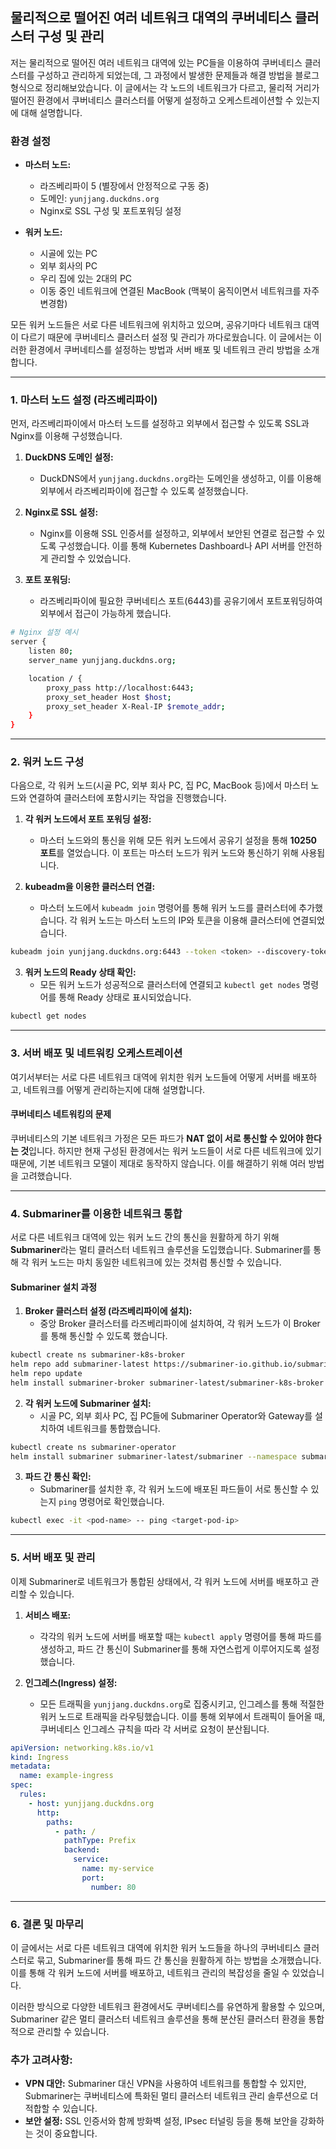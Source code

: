 ## 물리적으로 떨어진 여러 네트워크 대역의 쿠버네티스 클러스터 구성 및 관리

저는 물리적으로 떨어진 여러 네트워크 대역에 있는 PC들을 이용하여 쿠버네티스 클러스터를 구성하고 관리하게 되었는데, 그 과정에서 발생한 문제들과 해결 방법을 블로그 형식으로 정리해보았습니다. 이 글에서는 각 노드의 네트워크가 다르고, 물리적 거리가 떨어진 환경에서 쿠버네티스 클러스터를 어떻게 설정하고 오케스트레이션할 수 있는지에 대해 설명합니다.

### 환경 설정

- **마스터 노드:**

  - 라즈베리파이 5 (별장에서 안정적으로 구동 중)
  - 도메인: `yunjjang.duckdns.org`
  - Nginx로 SSL 구성 및 포트포워딩 설정

- **워커 노드:**
  - 시골에 있는 PC
  - 외부 회사의 PC
  - 우리 집에 있는 2대의 PC
  - 이동 중인 네트워크에 연결된 MacBook (맥북이 움직이면서 네트워크를 자주 변경함)

모든 워커 노드들은 서로 다른 네트워크에 위치하고 있으며, 공유기마다 네트워크 대역이 다르기 때문에 쿠버네티스 클러스터 설정 및 관리가 까다로웠습니다. 이 글에서는 이러한 환경에서 쿠버네티스를 설정하는 방법과 서버 배포 및 네트워크 관리 방법을 소개합니다.

---

### 1. **마스터 노드 설정 (라즈베리파이)**

먼저, 라즈베리파이에서 마스터 노드를 설정하고 외부에서 접근할 수 있도록 SSL과 Nginx를 이용해 구성했습니다.

1. **DuckDNS 도메인 설정:**

   - DuckDNS에서 `yunjjang.duckdns.org`라는 도메인을 생성하고, 이를 이용해 외부에서 라즈베리파이에 접근할 수 있도록 설정했습니다.

2. **Nginx로 SSL 설정:**

   - Nginx를 이용해 SSL 인증서를 설정하고, 외부에서 보안된 연결로 접근할 수 있도록 구성했습니다. 이를 통해 Kubernetes Dashboard나 API 서버를 안전하게 관리할 수 있었습니다.

3. **포트 포워딩:**
   - 라즈베리파이에 필요한 쿠버네티스 포트(6443)를 공유기에서 포트포워딩하여 외부에서 접근이 가능하게 했습니다.

```bash
# Nginx 설정 예시
server {
    listen 80;
    server_name yunjjang.duckdns.org;

    location / {
        proxy_pass http://localhost:6443;
        proxy_set_header Host $host;
        proxy_set_header X-Real-IP $remote_addr;
    }
}
```

---

### 2. **워커 노드 구성**

다음으로, 각 워커 노드(시골 PC, 외부 회사 PC, 집 PC, MacBook 등)에서 마스터 노드와 연결하여 클러스터에 포함시키는 작업을 진행했습니다.

1. **각 워커 노드에서 포트 포워딩 설정:**

   - 마스터 노드와의 통신을 위해 모든 워커 노드에서 공유기 설정을 통해 **10250 포트**를 열었습니다. 이 포트는 마스터 노드가 워커 노드와 통신하기 위해 사용됩니다.

2. **kubeadm을 이용한 클러스터 연결:**
   - 마스터 노드에서 `kubeadm join` 명령어를 통해 워커 노드를 클러스터에 추가했습니다. 각 워커 노드는 마스터 노드의 IP와 토큰을 이용해 클러스터에 연결되었습니다.

```bash
kubeadm join yunjjang.duckdns.org:6443 --token <token> --discovery-token-ca-cert-hash sha256:<hash>
```

3. **워커 노드의 Ready 상태 확인:**
   - 모든 워커 노드가 성공적으로 클러스터에 연결되고 `kubectl get nodes` 명령어를 통해 Ready 상태로 표시되었습니다.

```bash
kubectl get nodes
```

---

### 3. **서버 배포 및 네트워킹 오케스트레이션**

여기서부터는 서로 다른 네트워크 대역에 위치한 워커 노드들에 어떻게 서버를 배포하고, 네트워크를 어떻게 관리하는지에 대해 설명합니다.

#### **쿠버네티스 네트워킹의 문제**

쿠버네티스의 기본 네트워크 가정은 모든 파드가 **NAT 없이 서로 통신할 수 있어야 한다는 것**입니다. 하지만 현재 구성된 환경에서는 워커 노드들이 서로 다른 네트워크에 있기 때문에, 기본 네트워크 모델이 제대로 동작하지 않습니다. 이를 해결하기 위해 여러 방법을 고려했습니다.

---

### 4. **Submariner를 이용한 네트워크 통합**

서로 다른 네트워크 대역에 있는 워커 노드 간의 통신을 원활하게 하기 위해 **Submariner**라는 멀티 클러스터 네트워크 솔루션을 도입했습니다. Submariner를 통해 각 워커 노드는 마치 동일한 네트워크에 있는 것처럼 통신할 수 있습니다.

#### **Submariner 설치 과정**

1. **Broker 클러스터 설정 (라즈베리파이에 설치):**
   - 중앙 Broker 클러스터를 라즈베리파이에 설치하여, 각 워커 노드가 이 Broker를 통해 통신할 수 있도록 했습니다.

```bash
kubectl create ns submariner-k8s-broker
helm repo add submariner-latest https://submariner-io.github.io/submariner-charts
helm repo update
helm install submariner-broker submariner-latest/submariner-k8s-broker --namespace submariner-k8s-broker
```

2. **각 워커 노드에 Submariner 설치:**
   - 시골 PC, 외부 회사 PC, 집 PC들에 Submariner Operator와 Gateway를 설치하여 네트워크를 통합했습니다.

```bash
kubectl create ns submariner-operator
helm install submariner submariner-latest/submariner --namespace submariner-operator --set broker=k8s --set brokerK8sApiServer=https://yunjjang.duckdns.org --set brokerK8sApiServerToken=<token> --set cableDriver=libreswan
```

3. **파드 간 통신 확인:**
   - Submariner를 설치한 후, 각 워커 노드에 배포된 파드들이 서로 통신할 수 있는지 `ping` 명령어로 확인했습니다.

```bash
kubectl exec -it <pod-name> -- ping <target-pod-ip>
```

---

### 5. **서버 배포 및 관리**

이제 Submariner로 네트워크가 통합된 상태에서, 각 워커 노드에 서버를 배포하고 관리할 수 있습니다.

1. **서비스 배포:**

   - 각각의 워커 노드에 서버를 배포할 때는 `kubectl apply` 명령어를 통해 파드를 생성하고, 파드 간 통신이 Submariner를 통해 자연스럽게 이루어지도록 설정했습니다.

2. **인그레스(Ingress) 설정:**
   - 모든 트래픽을 `yunjjang.duckdns.org`로 집중시키고, 인그레스를 통해 적절한 워커 노드로 트래픽을 라우팅했습니다. 이를 통해 외부에서 트래픽이 들어올 때, 쿠버네티스 인그레스 규칙을 따라 각 서버로 요청이 분산됩니다.

```yaml
apiVersion: networking.k8s.io/v1
kind: Ingress
metadata:
  name: example-ingress
spec:
  rules:
    - host: yunjjang.duckdns.org
      http:
        paths:
          - path: /
            pathType: Prefix
            backend:
              service:
                name: my-service
                port:
                  number: 80
```

---

### 6. **결론 및 마무리**

이 글에서는 서로 다른 네트워크 대역에 위치한 워커 노드들을 하나의 쿠버네티스 클러스터로 묶고, Submariner를 통해 파드 간 통신을 원활하게 하는 방법을 소개했습니다. 이를 통해 각 워커 노드에 서버를 배포하고, 네트워크 관리의 복잡성을 줄일 수 있었습니다.

이러한 방식으로 다양한 네트워크 환경에서도 쿠버네티스를 유연하게 활용할 수 있으며, Submariner 같은 멀티 클러스터 네트워크 솔루션을 통해 분산된 클러스터 환경을 통합적으로 관리할 수 있습니다.

### 추가 고려사항:

- **VPN 대안:** Submariner 대신 VPN을 사용하여 네트워크를 통합할 수 있지만, Submariner는 쿠버네티스에 특화된 멀티 클러스터 네트워크 관리 솔루션으로 더 적합할 수 있습니다.
- **보안 설정:** SSL 인증서와 함께 방화벽 설정, IPsec 터널링 등을 통해 보안을 강화하는 것이 중요합니다.
